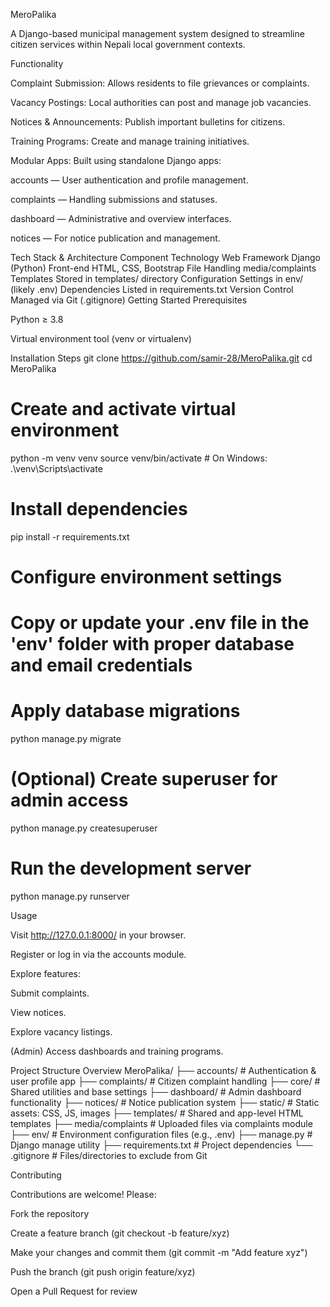 MeroPalika

A Django-based municipal management system designed to streamline citizen services within Nepali local government contexts.

Functionality

Complaint Submission: Allows residents to file grievances or complaints.

Vacancy Postings: Local authorities can post and manage job vacancies.

Notices & Announcements: Publish important bulletins for citizens.

Training Programs: Create and manage training initiatives.

Modular Apps: Built using standalone Django apps:

accounts — User authentication and profile management.

complaints — Handling submissions and statuses.

dashboard — Administrative and overview interfaces.

notices — For notice publication and management.

Tech Stack & Architecture
Component	Technology
Web Framework	Django (Python)
Front-end	HTML, CSS, Bootstrap
File Handling	media/complaints
Templates	Stored in templates/ directory
Configuration	Settings in env/ (likely .env)
Dependencies	Listed in requirements.txt
Version Control	Managed via Git (.gitignore)
Getting Started
Prerequisites

Python ≥ 3.8

Virtual environment tool (venv or virtualenv)

Installation Steps
git clone https://github.com/samir-28/MeroPalika.git
cd MeroPalika

# Create and activate virtual environment
python -m venv venv
source venv/bin/activate          # On Windows: .\venv\Scripts\activate

# Install dependencies
pip install -r requirements.txt

# Configure environment settings
# Copy or update your .env file in the 'env' folder with proper database and email credentials

# Apply database migrations
python manage.py migrate

# (Optional) Create superuser for admin access
python manage.py createsuperuser

# Run the development server
python manage.py runserver

Usage

Visit http://127.0.0.1:8000/ in your browser.

Register or log in via the accounts module.

Explore features:

Submit complaints.

View notices.

Explore vacancy listings.

(Admin) Access dashboards and training programs.

Project Structure Overview
MeroPalika/
├── accounts/        # Authentication & user profile app
├── complaints/      # Citizen complaint handling
├── core/            # Shared utilities and base settings
├── dashboard/       # Admin dashboard functionality
├── notices/         # Notice publication system
├── static/          # Static assets: CSS, JS, images
├── templates/       # Shared and app-level HTML templates
├── media/complaints # Uploaded files via complaints module
├── env/             # Environment configuration files (e.g., .env)
├── manage.py        # Django manage utility
├── requirements.txt # Project dependencies
└── .gitignore       # Files/directories to exclude from Git

Contributing

Contributions are welcome! Please:

Fork the repository

Create a feature branch (git checkout -b feature/xyz)

Make your changes and commit them (git commit -m "Add feature xyz")

Push the branch (git push origin feature/xyz)

Open a Pull Request for review
